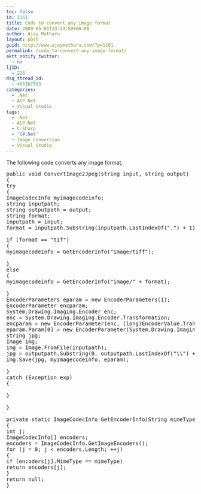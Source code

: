 ```yaml
---
toc: false
id: 1161
title: Code to convert any image format
date: 2009-05-01T23:34:59+00:00
author: Ajay Matharu
layout: post
guid: http://www.ajaymatharu.com/?p=1161
permalink: /code-to-convert-any-image-format/
aktt_notify_twitter:
  - no
ljID:
  - 226
dsq_thread_id:
  - 465387783
categories:
  - .Net
  - ASP.Net
  - Visual Studio
tags:
  - .Net
  - ASP.Net
  - C-Sharp
  - 'C#.Net'
  - Image Conversion
  - Visual Studio
---
```

The following code converts any image format,

<pre name="code" class="c-sharp">public void ConvertImage2Jpeg(string input, string output)
{
try
{
ImageCodecInfo myimagecodeinfo;
string inputpath;
string outputpath = output;
string format;
inputpath = input;
format = inputpath.Substring(inputpath.LastIndexOf(".") + 1);

if (format == "tif")
{
myimagecodeinfo = GetEncoderInfo("image/tiff");

}
else
{
myimagecodeinfo = GetEncoderInfo("image/" + format);

}
EncoderParameters eparam = new EncoderParameters(1);
EncoderParameter encparam;
System.Drawing.Imaging.Encoder enc;
enc = System.Drawing.Imaging.Encoder.Transformation;
encparam = new EncoderParameter(enc, (long)EncoderValue.TransformRotate90);
eparam.Param[0] = new EncoderParameter(System.Drawing.Imaging.Encoder.Quality, 10L);
string jpg;
Image img;
img = Image.FromFile(inputpath);
jpg = outputpath.Substring(0, outputpath.LastIndexOf("\\") + 1) + Path.GetFileNameWithoutExtension(inputpath) + ".JPG";
img.Save(jpg, myimagecodeinfo, eparam);

}
catch (Exception exp)
{

}

}

private static ImageCodecInfo GetEncoderInfo(String mimeType)
{
int j;
ImageCodecInfo[] encoders;
encoders = ImageCodecInfo.GetImageEncoders();
for (j = 0; j &lt; encoders.Length; ++j)
{
if (encoders[j].MimeType == mimeType)
return encoders[j];
}
return null;
}</pre>
